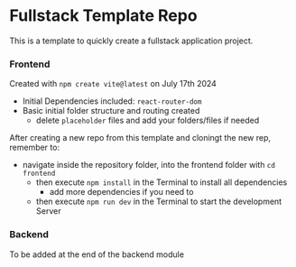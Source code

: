 # Fullstack Template Repo

This is a template to quickly create a fullstack application project.

### Frontend

Created with `npm create vite@latest` on July 17th 2024

-   Initial Dependencies included: `react-router-dom`
-   Basic initial folder structure and routing created
    -   delete `placeholder` files and add your folders/files if needed

After creating a new repo from this template and cloningt the new rep, remember to:

-   navigate inside the repository folder, into the frontend folder with `cd frontend`
    -   then execute `npm install` in the Terminal to install all dependencies
        -   add more dependencies if you need to
    -   then execute `npm run dev` in the Terminal to start the development Server

### Backend

To be added at the end of the backend module
